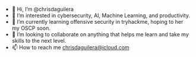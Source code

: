 - 👋 Hi, I’m @chrisdaguilera
- 👀 I’m interested in cybersecurity, AI, Machine Learning, and productivity.
- 🌱 I’m currently learning offensive security in tryhackme, hoping to her my OSCP soon.
- 💞️ I’m looking to collaborate on anything that helps me learn and take my skills to the next level.
- 📫 How to reach me chrisdaguilera@icloud.com

<!---
chrisdaguilera/chrisdaguilera is a ✨ special ✨ repository because its `README.md` (this file) appears on your GitHub profile.
You can click the Preview link to take a look at your changes.
--->
